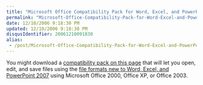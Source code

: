 ```yaml
---
title: "Microsoft Office Compatibility Pack for Word, Excel, and PowerPoint 2007 File Formats"
permalink: "Microsoft-Office-Compatibility-Pack-for-Word-Excel-and-PowerPoint-2007-File-Formats"
date: 12/10/2006 9:18:30 PM
updated: 12/10/2006 9:18:30 PM
disqusIdentifier: 20061210091830
alias:
 - /post/Microsoft-Office-Compatibility-Pack-for-Word-Excel-and-PowerPoint-2007-File-Formats.aspx/index.html
---
```

You might download a [compatibility pack on this page](http://www.microsoft.com/downloads/details.aspx?familyid=941B3470-3AE9-4AEE-8F43-C6BB74CD1466&displaylang=en) that will let you open, edit, and save files using the [file formats new to Word, Excel, and PowerPoint 2007](http://support.microsoft.com/kb/923505) using Microsoft Office 2000, Office XP, or Office 2003.
